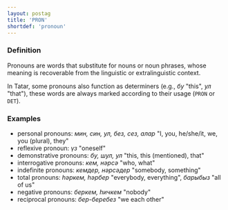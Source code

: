 ```yaml
---
layout: postag
title: 'PRON'
shortdef: 'pronoun'
---
```


### Definition

Pronouns are words that substitute for nouns or noun phrases, whose
meaning is recoverable from the linguistic or extralinguistic context.

In Tatar, some pronouns also function as determiners (e.g., _бу_
"this", _ул_ "that"),
these words are always marked according to their usage (`PRON` or
`DET`).

### Examples

- personal pronouns: _мин, син, ул, без, сез, алар_
  "I, you, he/she/it, we, you (plural), they"
- reflexive pronoun: _үз_ "oneself"
- demonstrative pronouns: _бу, шул, ул_ "this, this (mentioned), that"
- interrogative pronouns: _кем, нәрсә_ "who, what"
- indefinite pronouns: _кемдер, нәрсәдер_ "somebody, something"
- total pronouns: _һәркем, һәрбер_ "everybody, everything", _барыбыз_ "all of us"
- negative pronouns: _беркем, һичкем_ "nobody"
- reciprocal pronouns: _бер-беребез_ "we each other"
<!-- Interlanguage links updated Po 6. listopadu 2023, 21:41:28 CET -->

